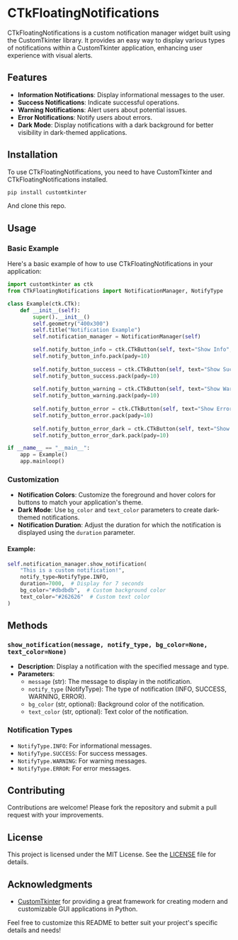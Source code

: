 # CTkFloatingNotifications

CTkFloatingNotifications is a custom notification manager widget built using the CustomTkinter library. It provides an easy way to display various types of notifications within a CustomTkinter application, enhancing user experience with visual alerts.

## Features

- **Information Notifications**: Display informational messages to the user.
- **Success Notifications**: Indicate successful operations.
- **Warning Notifications**: Alert users about potential issues.
- **Error Notifications**: Notify users about errors.
- **Dark Mode**: Display notifications with a dark background for better visibility in dark-themed applications.

## Installation

To use CTkFloatingNotifications, you need to have CustomTkinter and CTkFloatingNotifications installed.
```bash
pip install customtkinter
```

And clone this repo.

## Usage

### Basic Example

Here's a basic example of how to use CTkFloatingNotifications in your application:

```python
import customtkinter as ctk
from CTkFloatingNotifications import NotificationManager, NotifyType

class Example(ctk.CTk):
    def __init__(self):
        super().__init__()
        self.geometry("400x300")
        self.title("Notification Example")
        self.notification_manager = NotificationManager(self)

        self.notify_button_info = ctk.CTkButton(self, text="Show Info", command=lambda: self.notification_manager.show_notification("This is an info notification!", NotifyType.INFO), fg_color="#00bfff", hover_color="#009acd")
        self.notify_button_info.pack(pady=10)
        
        self.notify_button_success = ctk.CTkButton(self, text="Show Success", command=lambda: self.notification_manager.show_notification("This is a success notification!", NotifyType.SUCCESS), fg_color="#28a745", hover_color="#218838")
        self.notify_button_success.pack(pady=10)
        
        self.notify_button_warning = ctk.CTkButton(self, text="Show Warning", command=lambda: self.notification_manager.show_notification("This is a warning notification!", NotifyType.WARNING), fg_color="#ffc107", hover_color="#e0a800")
        self.notify_button_warning.pack(pady=10)
        
        self.notify_button_error = ctk.CTkButton(self, text="Show Error", command=lambda: self.notification_manager.show_notification("This is an error notification!", NotifyType.ERROR), fg_color="#dc3545", hover_color="#c82333")
        self.notify_button_error.pack(pady=10)
        
        self.notify_button_error_dark = ctk.CTkButton(self, text="Show Error Dark", command=lambda: self.notification_manager.show_notification("This is an error notification!", NotifyType.ERROR, bg_color="#292929", text_color="#b0b0b0"), fg_color="#dc3545", hover_color="#c82333")
        self.notify_button_error_dark.pack(pady=10)

if __name__ == "__main__":
    app = Example()
    app.mainloop()
```

### Customization

- **Notification Colors**: Customize the foreground and hover colors for buttons to match your application's theme.
- **Dark Mode**: Use `bg_color` and `text_color` parameters to create dark-themed notifications.
- **Notification Duration**: Adjust the duration for which the notification is displayed using the `duration` parameter.

#### Example:

```python
self.notification_manager.show_notification(
    "This is a custom notification!",
    notify_type=NotifyType.INFO,
    duration=7000,  # Display for 7 seconds
    bg_color="#dbdbdb",  # Custom background color
    text_color="#262626"  # Custom text color
)
```

## Methods

### `show_notification(message, notify_type, bg_color=None, text_color=None)`

- **Description**: Display a notification with the specified message and type.
- **Parameters**: 
  - `message` (str): The message to display in the notification.
  - `notify_type` (NotifyType): The type of notification (INFO, SUCCESS, WARNING, ERROR).
  - `bg_color` (str, optional): Background color of the notification.
  - `text_color` (str, optional): Text color of the notification.

### Notification Types

- `NotifyType.INFO`: For informational messages.
- `NotifyType.SUCCESS`: For success messages.
- `NotifyType.WARNING`: For warning messages.
- `NotifyType.ERROR`: For error messages.

## Contributing

Contributions are welcome! Please fork the repository and submit a pull request with your improvements.

## License

This project is licensed under the MIT License. See the [LICENSE](LICENSE) file for details.

## Acknowledgments

- [CustomTkinter](https://github.com/TomSchimansky/CustomTkinter) for providing a great framework for creating modern and customizable GUI applications in Python.

Feel free to customize this README to better suit your project's specific details and needs!
